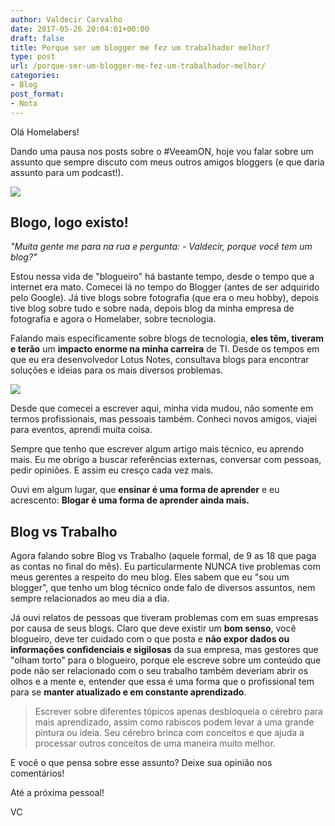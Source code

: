```yaml
---
author: Valdecir Carvalho
date: 2017-05-26 20:04:01+00:00
draft: false
title: Porque ser um blogger me fez um trabalhador melhor?
type: post
url: /porque-ser-um-blogger-me-fez-um-trabalhador-melhor/
categories:
- Blog
post_format:
- Nota
---
```


Olá Homelabers!

Dando uma pausa nos posts sobre o #VeeamON, hoje vou falar sobre um assunto que sempre discuto com meus outros amigos bloggers (e que daria assunto para um podcast!).

![](/imagens/2017/05/blogvstrabalho-150x82.png)




## Blogo, logo existo!



_"Muita gente me para na rua e pergunta: - Valdecir, porque você tem um blog?"_

Estou nessa vida de "blogueiro" há bastante tempo, desde o tempo que a internet era mato. Comecei lá no tempo do Blogger (antes de ser adquirido pelo Google). Já tive blogs sobre fotografia (que era o meu hobby), depois tive blog sobre tudo e sobre nada, depois blog da minha empresa de fotografia e agora o Homelaber, sobre tecnologia.

Falando mais especificamente sobre blogs de tecnologia, **eles têm, tiveram e terão** um **impacto enorme na minha carreira** de TI. Desde os tempos em que eu era desenvolvedor Lotus Notes, consultava blogs para encontrar soluções e ideias para os mais diversos problemas.

![](/imagens/2017/05/conclusion-monkey-copy.jpg)


Desde que comecei a escrever aqui, minha vida mudou, não somente em termos profissionais, mas pessoais também. Conheci novos amigos, viajei para eventos, aprendi muita coisa.

Sempre que tenho que escrever algum artigo mais técnico, eu aprendo mais. Eu me obrigo a buscar referências externas, conversar com pessoas, pedir opiniões. E assim eu cresço cada vez mais.

Ouvi em algum lugar, que **ensinar é uma forma de aprender** e eu acrescento: **Blogar é uma forma de aprender ainda mais.**



## Blog vs Trabalho



Agora falando sobre Blog vs Trabalho (aquele formal, de 9 as 18 que paga as contas no final do mês). Eu particularmente NUNCA tive problemas com meus gerentes a respeito do meu blog. Eles sabem que eu "sou um blogger", que tenho um blog técnico onde falo de diversos assuntos, nem sempre relacionados ao meu dia a dia.

Já ouvi relatos de pessoas que tiveram problemas com em suas empresas por causa de seus blogs. Claro que deve existir um **bom senso**, você blogueiro, deve ter cuidado com o que posta e **não expor dados ou informações confidenciais e sigilosas** da sua empresa, mas gestores que "olham torto" para o blogueiro, porque ele escreve sobre um conteúdo que pode não ser relacionado com o seu trabalho também deveriam abrir os olhos e a mente e, entender que essa é uma forma que o profissional tem para se **manter atualizado e em constante aprendizado**.



<blockquote>Escrever sobre diferentes tópicos apenas desbloqueia o cérebro para mais aprendizado, assim como rabiscos podem levar a uma grande pintura ou ideia. Seu cérebro brinca com conceitos e que ajuda a processar outros conceitos de uma maneira muito melhor.</blockquote>



E você o que pensa sobre esse assunto? Deixe sua opinião nos comentários!

Até a próxima pessoal!

VC


